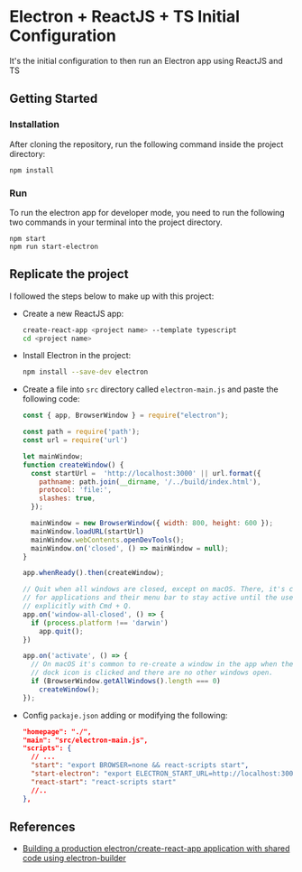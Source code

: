 # Electron + ReactJS + TS Initial Configuration

It's the initial configuration to then run an Electron app using ReactJS and TS

## Getting Started


### Installation

After cloning the repository, run the following command inside the project directory:

```
npm install
```

### Run

To run the electron app for developer mode, you need to run the following two commands in your terminal into the project directory.

```
npm start
npm run start-electron
```

## Replicate the project

I followed the steps below to make up with this project:

- Create a new ReactJS app:
  ```bash
  create-react-app <project name> --template typescript
  cd <project name>
  ```

- Install Electron in the project:

  ```bash
  npm install --save-dev electron
  ```
- Create a file into `src` directory called `electron-main.js` and paste the following code:

  ```js
  const { app, BrowserWindow } = require("electron");

  const path = require('path');
  const url = require('url')

  let mainWindow;
  function createWindow() {
    const startUrl =  'http://localhost:3000' || url.format({
      pathname: path.join(__dirname, '/../build/index.html'),
      protocol: 'file:',
      slashes: true,
    });

    mainWindow = new BrowserWindow({ width: 800, height: 600 });
    mainWindow.loadURL(startUrl)
    mainWindow.webContents.openDevTools();
    mainWindow.on('closed', () => mainWindow = null);
  }

  app.whenReady().then(createWindow);

  // Quit when all windows are closed, except on macOS. There, it's common
  // for applications and their menu bar to stay active until the user quits
  // explicitly with Cmd + Q.
  app.on('window-all-closed', () => {
    if (process.platform !== 'darwin')
      app.quit();
  })

  app.on('activate', () => {
    // On macOS it's common to re-create a window in the app when the
    // dock icon is clicked and there are no other windows open.
    if (BrowserWindow.getAllWindows().length === 0)
      createWindow();
  });
  ```

- Config `packaje.json` adding or modifying the following:

  ```json
  "homepage": "./",
  "main": "src/electron-main.js",
  "scripts": {
    // ...
    "start": "export BROWSER=none && react-scripts start",
    "start-electron": "export ELECTRON_START_URL=http://localhost:3000 && electron .",
    "react-start": "react-scripts start"
    //..
  },
  ```

## References

- [Building a production electron/create-react-app application with shared code using electron-builder](https://medium.com/@johndyer24/building-a-production-electron-create-react-app-application-with-shared-code-using-electron-builder-c1f70f0e2649)
